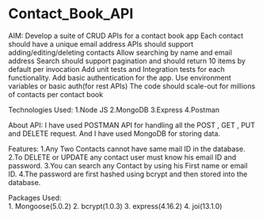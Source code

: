 # Contact_Book_API

AIM: 
  Develop a suite of CRUD APIs for a contact book app
  Each contact should have a unique email address
  APIs should support adding/editing/deleting contacts
  Allow searching by name and email address
  Search should support pagination and should return 10 items by default per invocation
  Add unit tests and Integration tests for each functionality.
  Add basic authentication for the app. Use environment variables or basic auth(for rest APIs)
  The code should scale-out for millions of contacts per contact book

Technologies Used:
  1.Node JS
  2.MongoDB
  3.Express
  4.Postman

About API:
  I have used POSTMAN API for handling all the POST , GET , PUT and DELETE request.
  And I have used MongoDB for storing data.
  
Features:
  1.Any Two Contacts cannot have same mail ID in the database.
  2.To DELETE or UPDATE any contact user must know his email ID and password.
  3.You can search any Contact by using his First name or email ID.
  4.The password are first hashed using bcrypt and then stored into the database.
  
  
Packages Used:   	
      1. Mongoose(5.0.2)
			2. bcrypt(1.0.3)
			3. express(4.16.2)
			4. joi(13.1.0)
